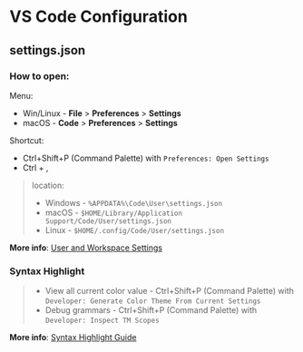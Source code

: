 # VS Code Configuration

## __settings.json__  
### __How to open__:  
Menu:  
- Win/Linux - __File__ > __Preferences__ > __Settings__  
- macOS - __Code__ > __Preferences__ > __Settings__  

Shortcut:  
- Ctrl+Shift+P (Command Palette) with `Preferences: Open Settings`  
- Ctrl + ,

> location:  
> - Windows - `%APPDATA%\Code\User\settings.json`
> - macOS - `$HOME/Library/Application Support/Code/User/settings.json`
> - Linux - `$HOME/.config/Code/User/settings.json`  

__More info__: 
[User and Workspace Settings](https://code.visualstudio.com/docs/getstarted/settings)

### __Syntax Highlight__  
> - View all current color value - Ctrl+Shift+P (Command Palette) with `Developer: Generate Color Theme From Current Settings`
> - Debug grammars - Ctrl+Shift+P (Command Palette) with `Developer: Inspect TM Scopes`


__More info__: 
[Syntax Highlight Guide](https://code.visualstudio.com/api/language-extensions/syntax-highlight-guide)